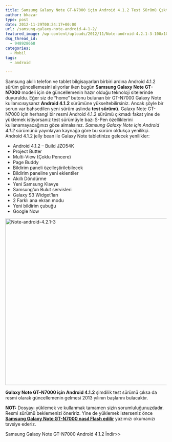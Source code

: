 ```yaml
---
title: Samsung Galaxy Note GT-N7000 için Android 4.1.2 Test Sürümü Çıktı
author: bkazar
type: post
date: 2012-11-29T00:24:17+00:00
url: /samsung-galaxy-note-android-4-1-2/
featured_image: /wp-content/uploads/2012/11/Note-android-4.2.1-3-100x100.jpg
dsq_thread_id:
  - 948928668
categories:
  - Mobil
tags:
  - android

---
```

Samsung akıllı telefon ve tablet bilgisayarları birbiri ardına Android 4.1.2 sürüm güncellemesini alıyorlar iken bugün **Samsung Galaxy Note GT-N7000** modeli için de güncellemenin hazır olduğu teknoloji sitelerinde duyuruldu. Eğer siz de “home” butonu bulunan bir GT-N7000 Galaxy Note kullanıcısıysanız **Android 4.1.2** sürümüne yükseltebilirsiniz. Ancak şöyle bir sorun var bahsedilen yeni sürüm aslında **test sürümü.** Galaxy Note GT-N7000 için herhangi bir resmi Android 4.1.2 sürümü çıkmadı fakat yine de yüklemek istiyorsanız test sürümüyle bazı S-Pen özelliklerini kullanamayacağınızı göze almalısınız. _Samsung Galaxy Note için Android 4.1.2_ sürümünü yayınlayan kaynağa göre bu sürüm oldukça yenilikçi. Android 4.1.2 jelly bean ile Galaxy Note tabletinize gelecek yenilikler:

  * Android 4.1.2 – Build JZO54K
  * Project Butter
  * Multi-View (Çoklu Pencere)
  * Page Buddy
  * Bildirim paneli özelleştirilebilecek
  * Bildirim paneline yeni eklentiler
  * Akıllı Döndürme
  * Yeni Samsung Klavye
  * Samsung’un Bulut servisleri
  * Galaxy S3 Widget’ları
  * 2 Farklı ana ekran modu
  * Yeni bildirim çubuğu
  * Google Now

<div>
  <img class="aligncenter  wp-image-9501" title="Note-android-4.2.1-3" src="https://www.murekkep.org/wp-content/uploads/2012/11/Note-android-4.2.1-3.jpg" alt="Note-android-4.2.1-3" width="654" height="520" srcset="https://www.murekkep.org/wp-content/uploads/2012/11/Note-android-4.2.1-3.jpg 727w, https://www.murekkep.org/wp-content/uploads/2012/11/Note-android-4.2.1-3-400x318.jpg 400w, https://www.murekkep.org/wp-content/uploads/2012/11/Note-android-4.2.1-3-50x39.jpg 50w, https://www.murekkep.org/wp-content/uploads/2012/11/Note-android-4.2.1-3-125x100.jpg 125w, https://www.murekkep.org/wp-content/uploads/2012/11/Note-android-4.2.1-3-251x200.jpg 251w, https://www.murekkep.org/wp-content/uploads/2012/11/Note-android-4.2.1-3-383x305.jpg 383w" sizes="(max-width: 654px) 100vw, 654px" />
</div>

**Galaxy Note GT-N7000 için Android 4.1.2** şimdilik test sürümü çıksa da resmi olarak güncellemenin gelmesi 2013 yılının başlarını bulacaktır.

**NOT:** Dosyayı yüklemek ve kullanmak tamamen sizin sorumluluğunuzdadır. Resmi sürümü beklemenizi öneririz. Yine de yüklemek isterseniz önce[ **Samsung Galaxy Note GT-N7000 nasıl Flash edilir**][1] yazımızı okumanızı tavsiye ederiz.

Samsung Galaxy Note GT-N7000 Android 4.1.2 İndir>>

&nbsp;

 [1]: https://www.murekkep.org/samsung-galaxy-note-flash-9352